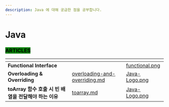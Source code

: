 ```yaml
---
description: Java 에 대해 궁금한 점을 공부합니다.
---
```


# Java

### <mark style="background-color:green;">ARTICLES</mark>

<table data-card-size="large" data-view="cards"><thead><tr><th></th><th data-hidden data-card-target data-type="content-ref"></th><th data-hidden data-card-cover data-type="files"></th></tr></thead><tbody><tr><td><strong>Functional Interface</strong></td><td></td><td><a href=".gitbook/assets/functional.png">functional.png</a></td></tr><tr><td><strong>Overloading &#x26; Overriding</strong></td><td><a href="category/java/overloading-and-overriding.md">overloading-and-overriding.md</a></td><td><a href=".gitbook/assets/Java-Logo.png">Java-Logo.png</a></td></tr><tr><td><strong>toArray 함수 호출 시 빈 배열을 전달해야 하는 이유</strong></td><td><a href="category/java/toarray.md">toarray.md</a></td><td><a href=".gitbook/assets/Java-Logo.png">Java-Logo.png</a></td></tr></tbody></table>
